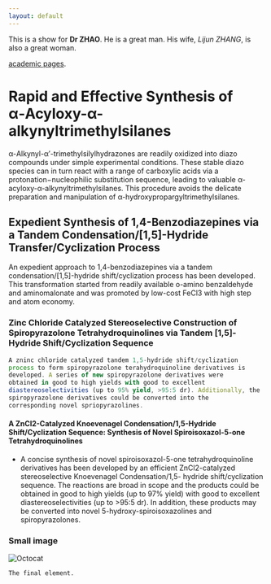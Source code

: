 ```yaml
---
layout: default
---
```


This is a show for **Dr ZHAO**. He is a great man. His wife, _Lijun ZHANG_, is also a great woman.

[academic pages](https://www.researchgate.net/profile/Tuan_Zhao).




# Rapid and Effective Synthesis of α‑Acyloxy-α-alkynyltrimethylsilanes

α-Alkynyl-α′-trimethylsilylhydrazones are readily oxidized into diazo compounds under simple experimental conditions. These stable diazo species can in turn react with a range of carboxylic acids via a protonation−nucleophilic substitution sequence, leading to valuable α-acyloxy-α-alkynyltrimethylsilanes. This procedure avoids the delicate preparation and manipulation of α-hydroxypropargyltrimethylsilanes.

## Expedient Synthesis of 1,4-Benzodiazepines via a Tandem Condensation/[1,5]-Hydride Transfer/Cyclization Process

An expedient approach to 1,4-benzodiazepines via a tandem condensation/[1,5]-hydride shift/cyclization process has been developed. This transformation started from readily available o-amino benzaldehyde and aminomalonate and was promoted by low-cost FeCl3 with high step and atom economy.

### Zinc Chloride Catalyzed Stereoselective Construction of Spiropyrazolone Tetrahydroquinolines via Tandem [1,5]-Hydride Shift/Cyclization Sequence

```js
A zninc chloride catalyzed tandem 1,5-hydride shift/cyclization
process to form spiropyrazolone terahydroquinoline derivatives is
developed. A series of new spiropyrazolone derivatives were
obtained in good to high yields with good to excellent
diastereoselectivities (up to 95% yield, >95:5 dr). Additionally, the
spiropyrazolone derivatives could be converted into the
corresponding novel spriopyrazolines.
```



#### A ZnCl2-Catalyzed Knoevenagel Condensation/1,5-Hydride Shift/Cyclization Sequence: Synthesis of Novel Spiroisoxazol-5-one Tetrahydroquinolines

*   A concise synthesis of novel spiroisoxazol-5-one tetrahydroquinoline derivatives has been developed by an efficient
ZnCl2-catalyzed stereoselective Knoevenagel Condensation/1,5-
hydride shift/cyclization sequence. The reactions are broad in
scope and the products could be obtained in good to high
yields (up to 97% yield) with good to excellent diastereoselectivities (up to >95:5 dr). In addition, these products
may be converted into novel 5-hydroxy-spiroisoxazolines and
spiropyrazolones.


### Small image

![Octocat](https://raw.githubusercontent.com/flylikethefish/flylikethefish.github.io/main/IMG_20200715_200952-1080x675.jpg)



```
The final element.
```
